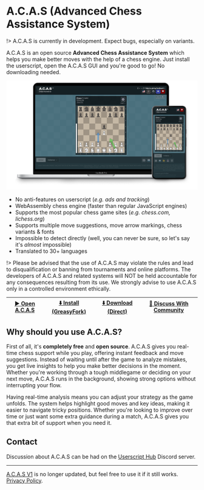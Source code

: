 # A.C.A.S (Advanced Chess Assistance System)

!> A.C.A.S is currently in development. Expect bugs, especially on variants.

A.C.A.S is an open source **Advanced Chess Assistance System** which helps you make better moves with the help of a chess engine. Just install the userscript, open the A.C.A.S GUI and you're good to go! No downloading needed.

![Screenshot of A.C.A.S](../assets/images/mock.png)

* No anti-features on userscript (*e.g. ads and tracking*)
* WebAssembly chess engine (faster than regular JavaScript engines)
* Supports the most popular chess game sites (*e.g. chess.com, lichess.org*)
* Supports multiple move suggestions, move arrow markings, chess variants & fonts
* Impossible to detect directly (well, you can never be sure, so let's say it's *almost* impossible)
* Translated to 30+ languages

!> Please be advised that the use of A.C.A.S may violate the rules and lead to disqualification or banning from tournaments and online platforms. The developers of A.C.A.S and related systems will NOT be held accountable for any consequences resulting from its use. We strongly advise to use A.C.A.S only in a controlled environment ethically.

| <a href="../">▶️ Open A.C.A.S</a> | [⬇️ Install (GreasyFork)](https://greasyfork.org/en/scripts/459137-a-c-a-s-advanced-chess-assistance-system) | <a href="../acas.user.js">⬇️ Download (Direct)</a> | [💬 Discuss With Community](https://hakorr.github.io/Userscripts/community/invite)
|-------|-------|-------|-------|



## Why should you use A.C.A.S?

First of all, it's **completely free** and **open source**. A.C.A.S gives you real-time chess support while you play, offering instant feedback and move suggestions. Instead of waiting until after the game to analyze mistakes, you get live insights to help you make better decisions in the moment. Whether you're working through a tough middlegame or deciding on your next move, A.C.A.S runs in the background, showing strong options without interrupting your flow.

Having real-time analysis means you can adjust your strategy as the game unfolds. The system helps highlight good moves and key ideas, making it easier to navigate tricky positions. Whether you're looking to improve over time or just want some extra guidance during a match, A.C.A.S gives you that extra bit of support when you need it.

## Contact

Discussion about A.C.A.S can be had on the [Userscript Hub](https://hakorr.github.io/Userscripts/community/invite) Discord server.

---

[A.C.A.S V1](https://github.com/Hakorr/Userscripts/tree/main/Other/A.C.A.S) is no longer updated, but feel free to use it if it still works. <a href="../privacy/">Privacy Policy</a>.